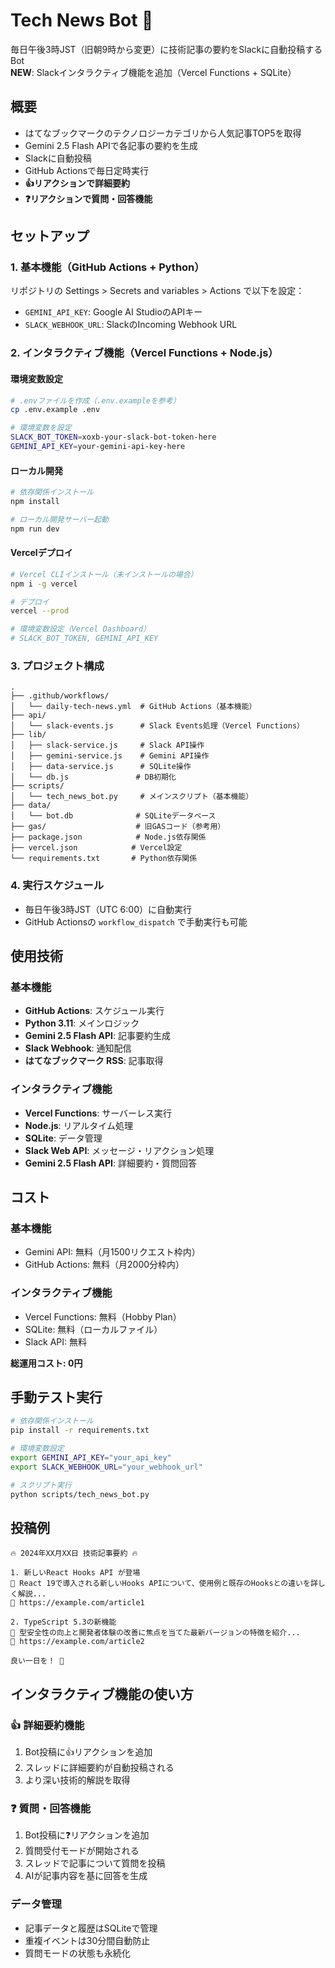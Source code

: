 # Tech News Bot 🤖

毎日午後3時JST（旧朝9時から変更）に技術記事の要約をSlackに自動投稿するBot  
**NEW**: Slackインタラクティブ機能を追加（Vercel Functions + SQLite）

## 概要

- はてなブックマークのテクノロジーカテゴリから人気記事TOP5を取得  
- Gemini 2.5 Flash APIで各記事の要約を生成  
- Slackに自動投稿  
- GitHub Actionsで毎日定時実行  
- **👍リアクションで詳細要約**  
- **❓リアクションで質問・回答機能**

## セットアップ

### 1. 基本機能（GitHub Actions + Python）

リポジトリの Settings > Secrets and variables > Actions で以下を設定：

- `GEMINI_API_KEY`: Google AI StudioのAPIキー
- `SLACK_WEBHOOK_URL`: SlackのIncoming Webhook URL

### 2. インタラクティブ機能（Vercel Functions + Node.js）

#### 環境変数設定
```bash
# .envファイルを作成（.env.exampleを参考）
cp .env.example .env

# 環境変数を設定
SLACK_BOT_TOKEN=xoxb-your-slack-bot-token-here
GEMINI_API_KEY=your-gemini-api-key-here
```

#### ローカル開発
```bash
# 依存関係インストール
npm install

# ローカル開発サーバー起動
npm run dev
```

#### Vercelデプロイ
```bash
# Vercel CLIインストール（未インストールの場合）
npm i -g vercel

# デプロイ
vercel --prod

# 環境変数設定（Vercel Dashboard）
# SLACK_BOT_TOKEN, GEMINI_API_KEY
```

### 3. プロジェクト構成

```
.
├── .github/workflows/
│   └── daily-tech-news.yml  # GitHub Actions（基本機能）
├── api/
│   └── slack-events.js      # Slack Events処理（Vercel Functions）
├── lib/
│   ├── slack-service.js     # Slack API操作
│   ├── gemini-service.js    # Gemini API操作
│   ├── data-service.js      # SQLite操作
│   └── db.js               # DB初期化
├── scripts/
│   └── tech_news_bot.py     # メインスクリプト（基本機能）
├── data/
│   └── bot.db              # SQLiteデータベース
├── gas/                    # 旧GASコード（参考用）
├── package.json            # Node.js依存関係
├── vercel.json            # Vercel設定
└── requirements.txt       # Python依存関係
```

### 4. 実行スケジュール

- 毎日午後3時JST（UTC 6:00）に自動実行
- GitHub Actionsの `workflow_dispatch` で手動実行も可能

## 使用技術

### 基本機能
- **GitHub Actions**: スケジュール実行
- **Python 3.11**: メインロジック
- **Gemini 2.5 Flash API**: 記事要約生成
- **Slack Webhook**: 通知配信
- **はてなブックマーク RSS**: 記事取得

### インタラクティブ機能
- **Vercel Functions**: サーバーレス実行
- **Node.js**: リアルタイム処理
- **SQLite**: データ管理
- **Slack Web API**: メッセージ・リアクション処理
- **Gemini 2.5 Flash API**: 詳細要約・質問回答

## コスト

### 基本機能
- Gemini API: 無料（月1500リクエスト枠内）
- GitHub Actions: 無料（月2000分枠内）

### インタラクティブ機能
- Vercel Functions: 無料（Hobby Plan）
- SQLite: 無料（ローカルファイル）
- Slack API: 無料

**総運用コスト: 0円**

## 手動テスト実行

```bash
# 依存関係インストール
pip install -r requirements.txt

# 環境変数設定
export GEMINI_API_KEY="your_api_key"
export SLACK_WEBHOOK_URL="your_webhook_url"

# スクリプト実行
python scripts/tech_news_bot.py
```

## 投稿例

```
🔥 2024年XX月XX日 技術記事要約 🔥

1. 新しいReact Hooks API が登場
📝 React 19で導入される新しいHooks APIについて、使用例と既存のHooksとの違いを詳しく解説...
🔗 https://example.com/article1

2. TypeScript 5.3の新機能
📝 型安全性の向上と開発者体験の改善に焦点を当てた最新バージョンの特徴を紹介...
🔗 https://example.com/article2

良い一日を！ 💪
```

## インタラクティブ機能の使い方

### 👍 詳細要約機能
1. Bot投稿に👍リアクションを追加
2. スレッドに詳細要約が自動投稿される
3. より深い技術的解説を取得

### ❓ 質問・回答機能
1. Bot投稿に❓リアクションを追加
2. 質問受付モードが開始される
3. スレッドで記事について質問を投稿
4. AIが記事内容を基に回答を生成

### データ管理
- 記事データと履歴はSQLiteで管理
- 重複イベントは30分間自動防止
- 質問モードの状態も永続化